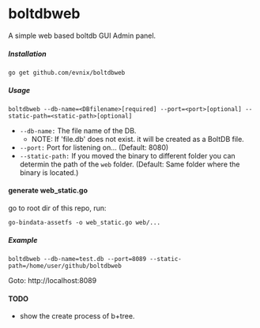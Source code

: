 # boltdbweb
A simple web based boltdb GUI Admin panel.


##### Installation
```
go get github.com/evnix/boltdbweb
```

##### Usage
```
boltdbweb --db-name=<DBfilename>[required] --port=<port>[optional] --static-path=<static-path>[optional]
```
- `--db-name:` The file name of the DB.
    - NOTE: If 'file.db' does not exist. it will be created as a BoltDB file.
- `--port:` Port for listening on... (Default: 8080)
- `--static-path:` If you moved the binary to different folder you can determin the path of the `web` folder. (Default: Same folder where the binary is located.)

#### generate web_static.go
go to root dir of this repo, run:

```
go-bindata-assetfs -o web_static.go web/...
```
##### Example
```
boltdbweb --db-name=test.db --port=8089 --static-path=/home/user/github/boltdbweb
```
Goto: http://localhost:8089

#### TODO

* show the create process of b+tree.